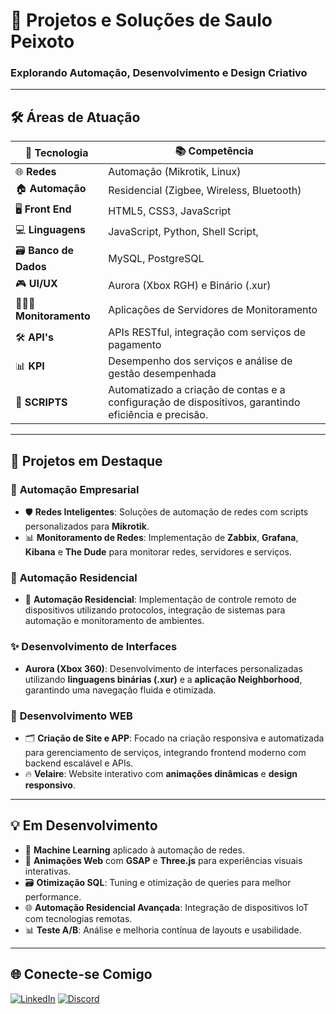 
# 🚀 **Projetos e Soluções de Saulo Peixoto**

### **Explorando Automação, Desenvolvimento e Design Criativo**

---

## 🛠️ **Áreas de Atuação**

| 🔧 Tecnologia  | 📚 Competência               |
| -------------- | ---------------------------- |
| 🌐 **Redes**    | Automação (Mikrotik, Linux)  |
| 🏠 **Automação**| Residencial (Zigbee, Wireless, Bluetooth) |
| 🖥️ **Front End**  | HTML5, CSS3, JavaScript      |
| 💻 **Linguagens**| JavaScript, Python, Shell Script, |
| 🗃️ **Banco de Dados** | MySQL, PostgreSQL     |
| 🎮 **UI/UX**    | Aurora (Xbox RGH) e Binário (.xur)  |
| 👨🏽‍💻 **Monitoramento**    | Aplicações de Servidores de Monitoramento |
| 🛠️ **API's**    | APIs RESTful, integração com serviços de pagamento |
| 📊 **KPI**    | Desempenho dos serviços e análise de gestão desempenhada |
| 📜 **SCRIPTS** | Automatizado a criação de contas e a configuração de dispositivos, garantindo eficiência e precisão.


---

## 🌟 **Projetos em Destaque**

### 🏢 **Automação Empresarial**  

- 🛡️ **Redes Inteligentes**: Soluções de automação de redes com scripts personalizados para **Mikrotik**.
- 📊 **Monitoramento de Redes**: Implementação de **Zabbix**, **Grafana**, **Kibana** e **The Dude** para monitorar redes, servidores e serviços.

### 🏡 **Automação Residencial**  
- 🏡 **Automação Residencial**: Implementação de controle remoto de dispositivos utilizando protocolos, integração de sistemas para automação e monitoramento de ambientes.


### ✨ **Desenvolvimento de Interfaces**
- **Aurora (Xbox 360)**: Desenvolvimento de interfaces personalizadas utilizando **linguagens binárias (.xur)** e a **aplicação Neighborhood**, garantindo uma navegação fluida e otimizada.

### 🎨 **Desenvolvimento WEB**

- 🗂️ **Criação de Site e APP**: Focado na criação responsiva e automatizada para gerenciamento de serviços, integrando frontend moderno com backend escalável e APIs.
- 🔥 **Velaire**: Website interativo com **animações dinâmicas** e **design responsivo**.

---

## 💡 **Em Desenvolvimento**

- 🤖 **Machine Learning** aplicado à automação de redes.
- 🎥 **Animações Web** com **GSAP** e **Three.js** para experiências visuais interativas.
- 🗃️ **Otimização SQL**: Tuning e otimização de queries para melhor performance.
- 🌐 **Automação Residencial Avançada**: Integração de dispositivos IoT com tecnologias remotas.
- 📊 **Teste A/B**: Análise e melhoria contínua de layouts e usabilidade.

---

## 🌐 **Conecte-se Comigo**

[![LinkedIn](https://img.shields.io/badge/LinkedIn-0077B5?style=for-the-badge&logo=linkedin&logoColor=white)](https://www.linkedin.com/in/saulopeixoto)
[![Discord](https://img.shields.io/badge/Discord-7289DA?style=for-the-badge&logo=discord&logoColor=white)](https://discord.com/users/364898255525642243)
